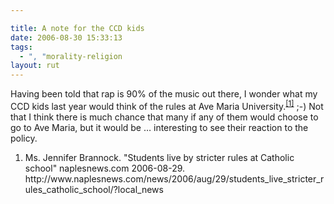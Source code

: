 ```yaml
---

title: A note for the CCD kids
date: 2006-08-30 15:33:13
tags:
  - ", "morality-religion
layout: rut
---
```


Having been told that rap is 90% of the music out there, I wonder what my CCD kids last year would think of the rules at Ave Maria University.<sup><a href="http://www.naplesnews.com/news/2006/aug/29/students_live_stricter_rules_catholic_school/?local_news" title="Students live by stricter rules at Catholic school">[1]</a></sup> ;-)  Not that I think there is much chance that many if any of them would choose to go to Ave Maria, but it would be &#x2026; interesting to see their reaction to the policy.

<div class="postrefs">
<ol>
<li> Ms. Jennifer Brannock.  "Students live by stricter rules at Catholic school"  naplesnews.com 2006-08-29.  http://www.naplesnews.com/news/2006/aug/29/students_live_stricter_rules_catholic_school/?local_news </li>
</ol>
</div>

